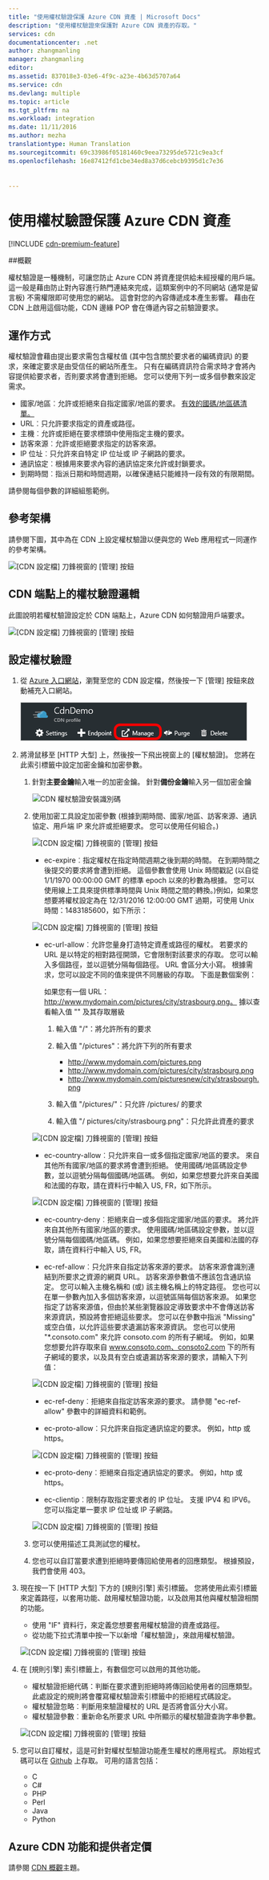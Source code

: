 ```yaml
---
title: "使用權杖驗證保護 Azure CDN 資產 | Microsoft Docs"
description: "使用權杖驗證來保護對 Azure CDN 資產的存取。"
services: cdn
documentationcenter: .net
author: zhangmanling
manager: zhangmanling
editor: 
ms.assetid: 837018e3-03e6-4f9c-a23e-4b63d5707a64
ms.service: cdn
ms.devlang: multiple
ms.topic: article
ms.tgt_pltfrm: na
ms.workload: integration
ms.date: 11/11/2016
ms.author: mezha
translationtype: Human Translation
ms.sourcegitcommit: 69c33986f05181460c9eea73295de5721c9ea3cf
ms.openlocfilehash: 16e87412fd1cbe34ed8a37d6cebcb9395d1c7e36


---
```



# <a name="securing-azure-cdn-assets-with-token-authentication"></a>使用權杖驗證保護 Azure CDN 資產

[!INCLUDE [cdn-premium-feature](../../includes/cdn-premium-feature.md)]

##<a name="overview"></a>概觀

權杖驗證是一種機制，可讓您防止 Azure CDN 將資產提供給未經授權的用戶端。  這一般是藉由防止對內容進行熱門連結來完成，這類案例中的不同網站 (通常是留言板) 不需權限即可使用您的網站。  這會對您的內容傳遞成本產生影響。 藉由在 CDN 上啟用這個功能，CDN 邊緣 POP 會在傳遞內容之前驗證要求。 

## <a name="how-it-works"></a>運作方式

權杖驗證會藉由提出要求需包含權杖值 (其中包含關於要求者的編碼資訊) 的要求，來確定要求是由受信任的網站所產生。 只有在編碼資訊符合需求時才會將內容提供給要求者，否則要求將會遭到拒絕。 您可以使用下列一或多個參數來設定需求。

- 國家/地區︰允許或拒絕來自指定國家/地區的要求。  [有效的國碼/地區碼清單。](https://msdn.microsoft.com/library/mt761717.aspx) 
- URL︰只允許要求指定的資產或路徑。  
- 主機︰允許或拒絕在要求標頭中使用指定主機的要求。
- 訪客來源︰允許或拒絕要求指定的訪客來源。
- IP 位址︰只允許來自特定 IP 位址或 IP 子網路的要求。
- 通訊協定︰根據用來要求內容的通訊協定來允許或封鎖要求。
- 到期時間︰指派日期和時間週期，以確保連結只能維持一段有效的有限期間。

請參閱每個參數的詳細組態範例。

## <a name="reference-architecture"></a>參考架構

請參閱下圖，其中為在 CDN 上設定權杖驗證以便與您的 Web 應用程式一同運作的參考架構。

![[CDN 設定檔] 刀鋒視窗的 [管理] 按鈕](./media/cdn-token-auth/cdn-token-auth-workflow2.png)

## <a name="token-validation-logic-on-cdn-endpoint"></a>CDN 端點上的權杖驗證邏輯
    
此圖說明若權杖驗證設定於 CDN 端點上，Azure CDN 如何驗證用戶端要求。

![[CDN 設定檔] 刀鋒視窗的 [管理] 按鈕](./media/cdn-token-auth/cdn-token-auth-validation-logic.png)

## <a name="setting-up-token-authentication"></a>設定權杖驗證

1. 從 [Azure 入口網站](https://portal.azure.com)，瀏覽至您的 CDN 設定檔，然後按一下 [管理] 按鈕來啟動補充入口網站。

    ![[CDN 設定檔] 刀鋒視窗的 [管理] 按鈕](./media/cdn-rules-engine/cdn-manage-btn.png)

2. 將滑鼠移至 [HTTP 大型] 上，然後按一下飛出視窗上的 [權杖驗證]。 您將在此索引標籤中設定加密金鑰和加密參數。

    1. 針對**主要金鑰**輸入唯一的加密金鑰。  針對**備份金鑰**輸入另一個加密金鑰

        ![CDN 權杖驗證安裝識別碼](./media/cdn-token-auth/cdn-token-auth-setupkey.png)
    
    2. 使用加密工具設定加密參數 (根據到期時間、國家/地區、訪客來源、通訊協定、用戶端 IP 來允許或拒絕要求。 您可以使用任何組合。)

        ![[CDN 設定檔] 刀鋒視窗的 [管理] 按鈕](./media/cdn-token-auth/cdn-token-auth-encrypttool.png)

        - ec-expire︰指定權杖在指定時間週期之後到期的時間。 在到期時間之後提交的要求將會遭到拒絕。 這個參數會使用 Unix 時間戳記 (以自從 1/1/1970 00:00:00 GMT 的標準 epoch 以來的秒數為根據。 您可以使用線上工具來提供標準時間與 Unix 時間之間的轉換。)例如，如果您想要將權杖設定為在 12/31/2016 12:00:00 GMT 過期，可使用 Unix 時間：1483185600，如下所示：
    
        ![[CDN 設定檔] 刀鋒視窗的 [管理] 按鈕](./media/cdn-token-auth/cdn-token-auth-expire2.png)
    
        - ec-url-allow︰允許您量身打造特定資產或路徑的權杖。 若要求的 URL 是以特定的相對路徑開頭，它會限制對該要求的存取。 您可以輸入多個路徑，並以逗號分隔每個路徑。 URL 會區分大小寫。 根據需求，您可以設定不同的值來提供不同層級的存取。 下面是數個案例：
        
            如果您有一個 URL：http://www.mydomain.com/pictures/city/strasbourg.png。 據以查看輸入值 "" 及其存取層級

            1. 輸入值 "/"：將允許所有的要求
            2. 輸入值 "/pictures"：將允許下列的所有要求
            
                - http://www.mydomain.com/pictures.png
                - http://www.mydomain.com/pictures/city/strasbourg.png
                - http://www.mydomain.com/picturesnew/city/strasbourgh.png
            3. 輸入值 "/pictures/"：只允許 /pictures/ 的要求
            4. 輸入值 "/ pictures/city/strasbourg.png"：只允許此資產的要求
    
        ![[CDN 設定檔] 刀鋒視窗的 [管理] 按鈕](./media/cdn-token-auth/cdn-token-auth-url-allow4.png)
    
        - ec-country-allow︰只允許來自一或多個指定國家/地區的要求。 來自其他所有國家/地區的要求將會遭到拒絕。 使用國碼/地區碼設定參數，並以逗號分隔每個國碼/地區碼。 例如，如果您想要允許來自美國和法國的存取，請在資料行中輸入 US, FR，如下所示。  
        
        ![[CDN 設定檔] 刀鋒視窗的 [管理] 按鈕](./media/cdn-token-auth/cdn-token-auth-country-allow.png)

        - ec-country-deny︰拒絕來自一或多個指定國家/地區的要求。 將允許來自其他所有國家/地區的要求。 使用國碼/地區碼設定參數，並以逗號分隔每個國碼/地區碼。 例如，如果您想要拒絕來自美國和法國的存取，請在資料行中輸入 US, FR。
    
        - ec-ref-allow︰只允許來自指定訪客來源的要求。 訪客來源會識別連結到所要求之資源的網頁 URL。 訪客來源參數值不應該包含通訊協定。 您可以輸入主機名稱和 (或) 該主機名稱上的特定路徑。 您也可以在單一參數內加入多個訪客來源，以逗號區隔每個訪客來源。 如果您指定了訪客來源值，但由於某些瀏覽器設定導致要求中不會傳送訪客來源資訊，預設將會拒絕這些要求。 您可以在參數中指派 "Missing" 或空白值，以允許這些要求遺漏訪客來源資訊。 您也可以使用 "*.consoto.com" 來允許 consoto.com 的所有子網域。  例如，如果您想要允許存取來自 www.consoto.com、consoto2.com 下的所有子網域的要求，以及具有空白或遺漏訪客來源的要求，請輸入下列值：
        
        ![[CDN 設定檔] 刀鋒視窗的 [管理] 按鈕](./media/cdn-token-auth/cdn-token-auth-referrer-allow2.png)
    
        - ec-ref-deny︰拒絕來自指定訪客來源的要求。 請參閱 "ec-ref-allow" 參數中的詳細資料和範例。
         
        - ec-proto-allow︰只允許來自指定通訊協定的要求。 例如，http 或 https。
        
        ![[CDN 設定檔] 刀鋒視窗的 [管理] 按鈕](./media/cdn-token-auth/cdn-token-auth-url-allow4.png)
            
        - ec-proto-deny︰拒絕來自指定通訊協定的要求。 例如，http 或 https。
    
        - ec-clientip︰限制存取指定要求者的 IP 位址。 支援 IPV4 和 IPV6。 您可以指定單一要求 IP 位址或 IP 子網路。
            
        ![[CDN 設定檔] 刀鋒視窗的 [管理] 按鈕](./media/cdn-token-auth/cdn-token-auth-clientip.png)
        
    3. 您可以使用描述工具測試您的權杖。

    4. 您也可以自訂當要求遭到拒絕時要傳回給使用者的回應類型。 根據預設，我們會使用 403。

3. 現在按一下 [HTTP 大型] 下方的 [規則引擎] 索引標籤。 您將使用此索引標籤來定義路徑，以套用功能、啟用權杖驗證功能，以及啟用其他與權杖驗證相關的功能。

    - 使用 "IF" 資料行，來定義您想要套用權杖驗證的資產或路徑。 
    - 從功能下拉式清單中按一下以新增「權杖驗證」，來啟用權杖驗證。
        
    ![[CDN 設定檔] 刀鋒視窗的 [管理] 按鈕](./media/cdn-token-auth/cdn-rules-engine-enable2.png)

4. 在 [規則引擎] 索引標籤上，有數個您可以啟用的其他功能。
    
    - 權杖驗證拒絕代碼：判斷在要求遭到拒絕時將傳回給使用者的回應類型。 此處設定的規則將會覆寫權杖驗證索引標籤中的拒絕程式碼設定。
    - 權杖驗證忽略︰判斷用來驗證權杖的 URL 是否將會區分大小寫。
    - 權杖驗證參數︰重新命名所要求 URL 中所顯示的權杖驗證查詢字串參數。 
        
    ![[CDN 設定檔] 刀鋒視窗的 [管理] 按鈕](./media/cdn-token-auth/cdn-rules-engine2.png)

5. 您可以自訂權杖，這是可針對權杖型驗證功能產生權杖的應用程式。 原始程式碼可以在 [Github](https://github.com/VerizonDigital/ectoken) 上存取。
可用的語言包括：
    
    - C
    - C#
    - PHP
    - Perl
    - Java
    - Python    


## <a name="azure-cdn-features-and-provider-pricing"></a>Azure CDN 功能和提供者定價

請參閱 [CDN 概觀](cdn-overview.md)主題。



<!--HONumber=Nov16_HO3-->


